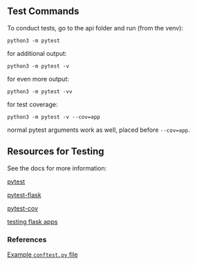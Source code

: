 ## Test Commands

To conduct tests, go to the api folder and run (from the venv):

`python3 -m pytest`

for additional output:

`python3 -m pytest -v`

for even more output:

`python3 -m pytest -vv`

for test coverage:

`python3 -m pytest -v --cov=app`

normal pytest arguments work as well, placed before `--cov=app`.

## Resources for Testing

See the docs for more information:

[pytest](https://pytest.org/en/latest/index.html)

[pytest-flask](https://pytest-flask.readthedocs.io)

[pytest-cov](https://pytest-flask.readthedocs.io)

[testing flask apps](https://flask.palletsprojects.com/en/1.1.x/testing/)

### References

[Example `conftest.py` file](https://github.com/pallets/flask/blob/1.1.2/examples/tutorial/tests/conftest.py)


